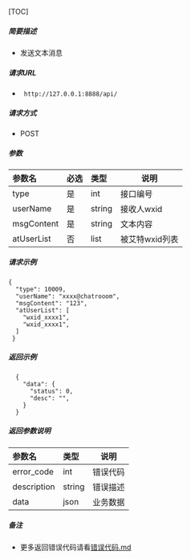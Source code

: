 

[TOC]
    
##### 简要描述

- 发送文本消息

##### 请求URL
- ` http://127.0.0.1:8888/api/`
  
##### 请求方式
- POST 

##### 参数

| 参数名        | 必选 | 类型     | 说明        |   
|:-----------|:---|:-------|-----------|   
| type       | 是  | int    | 接口编号      |   
| userName   | 是  | string | 接收人wxid   |   
| msgContent | 是  | string | 文本内容      |   
| atUserList | 否  | list   | 被艾特wxid列表 |   

##### 请求示例

```
{
  "type": 10009,
  "userName": "xxxx@chatrooom",
  "msgContent": "123",
  "atUserList": [
    "wxid_xxxx1",
    "wxid_xxxx1",
  ]
 } 
```

##### 返回示例 

``` 
  {
    "data": {
      "status": 0,
      "desc": "",
    }
  }
```

##### 返回参数说明 

| 参数名         | 类型     | 说明   |   
|:------------|:-------|------|   
| error_code  | int    | 错误代码 |   
| description | string | 错误描述 |   
| data        | json   | 业务数据 |   

##### 备注 

- 更多返回错误代码请看[错误代码.md](../错误代码.md)




